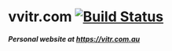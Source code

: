 # vvitr.com [![Build Status](https://travis-ci.org/vitr/vvitr.com.svg?branch=master)](https://travis-ci.org/vitr/vvitr.com)
##### Personal website at https://vitr.com.au
